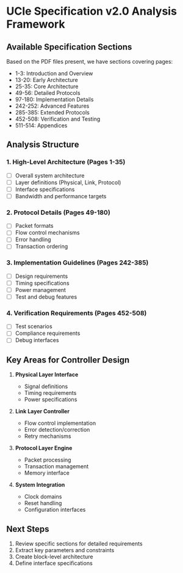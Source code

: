 # UCIe Specification v2.0 Analysis Framework

## Available Specification Sections
Based on the PDF files present, we have sections covering pages:
- 1-3: Introduction and Overview
- 13-20: Early Architecture 
- 25-35: Core Architecture
- 49-56: Detailed Protocols
- 97-180: Implementation Details
- 242-252: Advanced Features
- 285-385: Extended Protocols
- 452-508: Verification and Testing
- 511-514: Appendices

## Analysis Structure

### 1. High-Level Architecture (Pages 1-35)
- [ ] Overall system architecture
- [ ] Layer definitions (Physical, Link, Protocol)
- [ ] Interface specifications
- [ ] Bandwidth and performance targets

### 2. Protocol Details (Pages 49-180)
- [ ] Packet formats
- [ ] Flow control mechanisms
- [ ] Error handling
- [ ] Transaction ordering

### 3. Implementation Guidelines (Pages 242-385)
- [ ] Design requirements
- [ ] Timing specifications
- [ ] Power management
- [ ] Test and debug features

### 4. Verification Requirements (Pages 452-508)
- [ ] Test scenarios
- [ ] Compliance requirements
- [ ] Debug interfaces

## Key Areas for Controller Design
1. **Physical Layer Interface**
   - Signal definitions
   - Timing requirements
   - Power specifications

2. **Link Layer Controller**
   - Flow control implementation
   - Error detection/correction
   - Retry mechanisms

3. **Protocol Layer Engine**
   - Packet processing
   - Transaction management
   - Memory interface

4. **System Integration**
   - Clock domains
   - Reset handling
   - Configuration interfaces

## Next Steps
1. Review specific sections for detailed requirements
2. Extract key parameters and constraints
3. Create block-level architecture
4. Define interface specifications